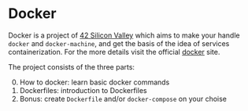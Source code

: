 # Docker

Docker is a project of [42 Silicon Valley][1] which aims to make your handle `docker` and `docker-machine`, 
and get the basis of the idea of services containerization. For the more details visit the official [docker][2] site.  

The project consists of the three parts:

0. How to docker: learn basic docker commands
1. Dockerfiles: introduction to Dockerfiles
2. Bonus: create `Dockerfile` and/or `docker-compose` on your choise


[1]: https://www.42.us.org/
[2]: https://docs.docker.com/
